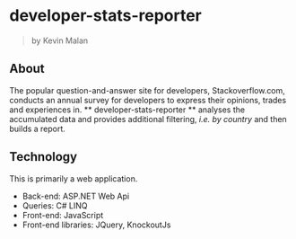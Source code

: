 # developer-stats-reporter 
> by Kevin Malan

## About
The popular question-and-answer site for developers, Stackoverflow.com, conducts an annual survey for developers to express their opinions, trades and experiences in.  ** developer-stats-reporter ** analyses the accumulated data and provides additional filtering, *i.e. by country* and then builds a report. 

## Technology
This is primarily a web application.
- Back-end: ASP.NET Web Api
- Queries: C# LINQ
- Front-end: JavaScript
- Front-end libraries: JQuery, KnockoutJs



